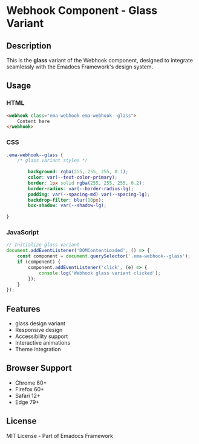 # Webhook Component - Glass Variant

## Description
This is the **glass** variant of the Webhook component, designed to integrate seamlessly with the Emadocs Framework's design system.

## Usage

### HTML
```html
<webhook class="ema-webhook ema-webhook--glass">
    Content here
</webhook>
```

### CSS
```css
.ema-webhook--glass {
    /* glass variant styles */
    
        background: rgba(255, 255, 255, 0.1);
        color: var(--text-color-primary);
        border: 1px solid rgba(255, 255, 255, 0.2);
        border-radius: var(--border-radius-lg);
        padding: var(--spacing-md) var(--spacing-lg);
        backdrop-filter: blur(10px);
        box-shadow: var(--shadow-lg);
    
}
```

### JavaScript
```javascript
// Initialize glass variant
document.addEventListener('DOMContentLoaded', () => {
    const component = document.querySelector('.ema-webhook--glass');
    if (component) {
        component.addEventListener('click', (e) => {
            console.log('Webhook glass variant clicked');
        });
    }
});
```

## Features
- glass design variant
- Responsive design
- Accessibility support
- Interactive animations
- Theme integration

## Browser Support
- Chrome 60+
- Firefox 60+
- Safari 12+
- Edge 79+

## License
MIT License - Part of Emadocs Framework
